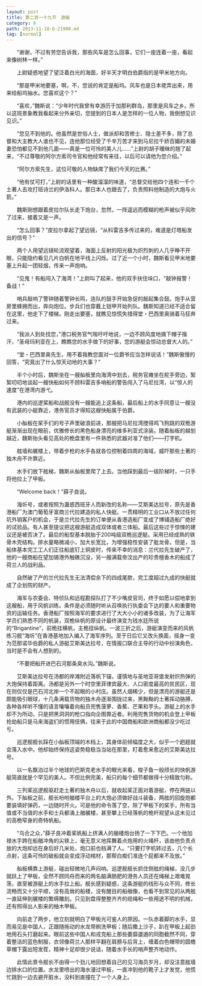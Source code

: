 ```yaml
---
layout: post
title: 第二百一十九节　游艇
category: 6
path: 2013-11-18-6-21900.md
tag: [normal]
---
```


　　“谢谢，不过有劳您告诉我，那些风车是怎么回事，它们一座连着一座，看起来像树林一样。”

　　上尉疑惑地望了望泛着白光的海面，好半天才明白伯爵指的是甲米地方向。

　　“那是甲米地要塞，啊，不，您说的肯定是船坞。风车也是日本佬弄出来，用来给船坞抽水。您喜欢这个？”

　　“喜欢，”魏斯说：“少年时代我曾有幸游历于加那利群岛，那里是风车之乡。所以这班景象教我看起来分外亲切，您提到的日本人是怎样的一位人物，我倒想见识见识。”

　　“您见不到他的。他虽然是世俗人士，做派却和苦修士、隐士差不多，除了总督和大主教大人谁也不见，连他那位经受了千辛万苦才来到马尼拉千娇百媚的未婚妻恐怕都见不到他几面——真是一位可怜的美人儿……”上尉的胡子暧昧的翘了起来，“不过尊敬的阿尔方索司令官和他经常有来往，以后可以请他为您介绍。”

　　“阿尔方索先生，这位可敬的人物缺席了我们今天的比赛。”

　　“他有仗可打，”上尉的话里有一种酸溜溜的味道，“总督交给他四个连和一千个土著人去攻打班诗兰的伊洛科人。那日本人也跟去了，负责照料他制造的大炮与火箭。”

　　魏斯刚想跟着皮拉尔队长走下炮台，忽然，一阵遥远而模糊的枪声被似乎风吹了过来，接着又是一声。

　　“怎么回事？”皮拉尔拿起了望远镜，“从科雷吉多传过来的，难道是灯塔船发出的信号？”

　　两个人用望远镜轮流观望着，海面上反射的阳光极为炽烈刺的人几乎睁不开眼，只能隐约看见几片白帆在地平线上闪烁。过了近一个小时，魏斯看见甲米地要塞上升起一团轻烟，传来一声炮响。

　　“见鬼！有船闯入了海湾！”上尉叫了起来，他的双手扶住垛口，“敲钟报警！备战！”

　　哨兵敲响了警钟随着警钟长鸣，连队的鼓手开始急促的敲起集合鼓。炮手从营房里蜂拥而出，奔向炮位。步兵们也穿戴上铠甲开始列队。魏斯知道已经不适合留在这里，他走下了楼梯。刚走出要塞，就瞧见惊慌失措得堂・巴西里奥骑着马狂奔过来。

　　“我派人到处找您，”港口税务官气喘吁吁地说，一边不顾风度地摘下帽子揩汗，“圣母玛利亚在上，瞧瞧您的水手做下的好事，您的游艇会惊动总督大人的。”

　　“堂・巴西里奥先生，用不着我教您面对一位爵爷应当怎样说话！”魏斯傲慢的回答，“究竟出了什么惊天动地的大事？”

　　半个小时后，魏斯坐在一艘舢板里向海湾中划去，税务官瘫坐在舵手旁边，絮絮叨叨地谈起一艘快船如何不顾科雷吉多哨船的警告闯入了马尼拉湾，以“惊人的速度”在港湾内游弋。

　　港内的巡逻桨船和战舰没有一艘能追上这条船，最后船上的水手同意让一艘没有武装的小艇靠近，港务官员才得知这艘快船属于伯爵。

　　小舢板在桨手们的号子声里破浪前进，那艘把马尼拉湾搅得鸡飞狗跳的双桅游艇渐渐出现在眼前，优雅修长的黑色船身漂亮的维多利亚式涂装。随着舢板的越划越近，魏斯抬头看见高处的桅盘里有一件熟悉的武器对准了他们——打字机。

　　舷墙和艉楼上，带着步枪的水手各就各位控制着四周的海域，威吓那些土著的独木舟不许靠近。

　　水手们放下舷梯，魏斯从舢板里爬了上去。当他踩到最后一级阶梯时，一只手将他拉上了甲板。

　　“Welcome back！”薛子良说。

　　海圻号，或者按照为蛊惑西班牙人而新改的名称――艾斯美达拉号，原先是香港船厂为澳门葡萄牙富商兰代拉建造的私人快艇。一贯精明的工业口从不放过任何坑外销客户的机会，于是兰代拉先生的订单便从香港造船厂变成了博铺造船厂绝好的试验品。有人甚至提议把这艘游艇造成双体或者三体船。最后这些过于惊悚的建议还是被否决了。最后的船型基本脱胎于200吨级双桅巡逻艇。采用已经成熟的铁骨木壳结构。排水量略微减小，加大长宽比，为增强稳性安装了舭龙骨。但是，当船体基本完工工人们正往船底钉上铜皮时，传来不幸的消息：兰代拉先生破产了，他的一艘商船在望加锡港外触礁沉没，另一艘满载帝汶出产的珍贵檀香木的船成了荷兰人的战利品。

　　自然破了产的兰代拉先生无法清偿余下的四成尾款，完工度超过九成的快艇就成了企划院的财产。

　　海军与农委会、特侦队和远程勘探队打了不少嘴皮官司，终于如愿以偿地拿到这艘船，用于风帆训练。条件是必须随时听从召唤执行执委会下达的要人和重要物资的运输任务。香港船厂按照海军的要求进行了大大小小的诸多改装，为了让海军学员们熟悉不同的帆装，双桅纵帆的原设计最终演变为钱水廷所说的“Brigantine”，前桅挂横帆，主桅挂纵帆。一波三折之后，游艇演变而来的风帆练习舰“海圻”在香港基地加入编入了海军序列。至于日后它又改头换面，摇身一变为范那诺华伯爵的私人游艇艾斯美达拉号，在情报口联合主导的行动中扮演角色，当时是不会有人想到的。

　　“不要把船开进巴石河那条臭水沟。”魏斯说。

　　艾斯美达拉号在汤都的岸滩附近落帆下锚，谨慎地与圣地亚哥堡发射炽热弹的大炮保持着距离。汤都是另外一个时空里菲律宾最大、人口密度最高的贫民区，现在则仅仅是巴石河北岸一个不起眼的小村庄。虽然人烟稀少，但是漂亮的游艇还是颇能吸引眼球，十几条满载货物的独木舟逐渐围拢过来，黑黝黝的土著挥动胳膊，各种各样听不懂的语言嚷嚷着向船员兜售菠萝、香蕉、芒果和芋头。游艇上的水手却不为所动，只是把黑洞洞的枪口指向企图靠近者。利用兜售货物的机会登上甲板抢劫船只是马来海盗们的惯用伎俩，往来于此的中国商船和欧洲商船都没少吃过亏。

　　巡逻舰舰长踩在小舢板顶端的木档上，其身体前倾幅度之大，似乎一个趔趄就会落入水中。他却始终保持这姿势稳稳当当站在那里，盯着愈来愈近的艾斯美达拉号。

　　以一名飘泊过半个地球的巴斯克老水手的眼光来看，梭子鱼一般颀长的快帆游艇简直就是个罕见的美人。不但比例完美，船只的每个细节都做得十分精致匀称。

　　三列桨巡逻舰驱赶走土著的独木舟以后，就收起桨正面对着游艇，停在两链以外。下舢板之前，舰长吩咐艏楼平台上的大炮必须做好战斗装备，两舷的回旋炮都要装填好弹药，一边随时开火。可是他的命令落了空，除了甲板下的桨手，所有当值或不当值的水手和士兵都涌上艏艉楼，甚至攀上已经落帆的桅杆观望从这未见过的高桅窄身的奇特帆船。

　　“乌合之众，”薛子良冲着桨帆船上挤满人的艏楼炮台扬了一下下巴。一个他加禄水手跨在船艏冲角的尖铁上，毫无意义地挥舞着点炮用的火绳杆，该由他负责点放的大炮却远在身后好几米处，炮口前也档满了人。“只要打字机转过去，几个长点射，这条可怜的破船就会变成浮动棺材，那帮白痴们准连个屁都来不及放。”

　　舢板横靠上游艇，碰出轻微地几声闷响。巡逻舰舰长抓住侧舷的绳梯，没几步就跃上了甲板，全然不顾同舟而来的两名脑满肠肥的港务人员还在绳梯上艰难晃荡，直至被游艇上的水手拉上船。舰长感到疑惑，这条游艇的线形与众不同，修长流畅而又十分平顺，没有高耸的船楼，没有醒目的船艏像，也看不到常见的从两舷一直延伸到艉楼的繁缛雕刻。只见到盘得整整齐齐的缆绳和一些用途不明的机械，还有照得出人影来的柚木甲板。

　　向前走了两步，他立刻就明白了甲板光可鉴人的原因。一队赤着脚的水手，显而易见是中国人，正跟随拖动的水龙带刷洗甲板；随后撒上沙子，趴在甲板上起劲地用石头打磨起来。眼前这些中国人和戎克船上那些萎靡邋遢的同胞截然不同，穿着整洁的蓝色制服，衣领像荷兰人那样平翻在肩膀与后背上，缠着白色帽带的圆檐草帽下露出短发茬，精神十足却很少说话，随着水手长的哨声整齐地动作。

　　此情此景令舰长不由得一个劲儿地回想着自己的见习海员岁月，却没注意舷墙边排水口的位置。水龙里喷出的海水漫过甲板，一直冲到他的靴子上才发觉，他慌忙跳到一边去避开脏水，没料到直撞在了一个人身上。
